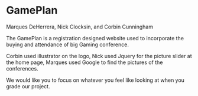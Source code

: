 # GamePlan

Marques DeHerrera, Nick Clocksin, and Corbin Cunningham

The GamePlan is a registration designed website used to incorporate the buying and attendance of big Gaming conference.

Corbin used illustrator on the logo, Nick used Jquery for the picture slider at the home page, Marques used Google to find the pictures of the conferences.

We would like you to focus on whatever you feel like looking at when you grade our project.

